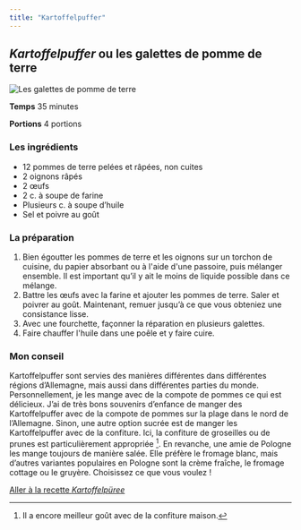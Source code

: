 ```yaml
---
title: "Kartoffelpuffer"
---
```


## ***Kartoffelpuffer* ou les galettes de pomme de terre**

![Les galettes de pomme de terre](/images/Kartoffelpuffer.jpg)

**Temps**       35 minutes

**Portions**    4 portions



### **Les ingrédients**
* 12 pommes de terre pelées et râpées, non cuites
* 2 oignons râpés
* 2 œufs
* 2 c. à soupe de farine
* Plusieurs c. à soupe d’huile
* Sel et poivre au goût

### **La préparation**
1. Bien égoutter les pommes de terre et les oignons sur un torchon de cuisine, du papier absorbant ou à l'aide d'une passoire, puis mélanger ensemble. Il est important qu’il y ait le moins de liquide possible dans ce mélange. 
2. Battre les œufs avec la farine et ajouter les pommes de terre. Saler et poivrer au goût. Maintenant, remuer jusqu’à ce que vous obteniez une consistance lisse.
3. Avec une fourchette, façonner la réparation en plusieurs galettes.
4. Faire chauffer l'huile dans une poêle et y faire cuire.

### **Mon conseil**

Kartoffelpuffer sont servies des manières différentes dans différentes régions d’Allemagne, mais aussi dans différentes parties du monde. Personnellement, je les mange avec de la compote de pommes ce qui est délicieux. J’ai de très bons souvenirs d’enfance de manger des Kartoffelpuffer avec de la compote de pommes sur la plage dans le nord de l’Allemagne. Sinon, une autre option sucrée est de manger les Kartoffelpuffer avec de la confiture. Ici, la confiture de groseilles ou de prunes est particulièrement appropriée [^2]. En revanche, une amie de Pologne les mange toujours de manière salée. Elle préfère le fromage blanc, mais d’autres variantes populaires en Pologne sont la crème fraîche, le fromage cottage ou le gruyère. Choisissez ce que vous voulez  !



[^2]: Il a encore meilleur goût avec de la confiture maison.

[Aller à la recette *Kartoffelpüree*](https://xlilix2312.github.io/Kartoffel/kartoffelp%C3%BCree/)
